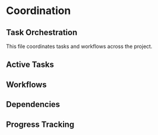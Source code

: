 # Coordination

## Task Orchestration

This file coordinates tasks and workflows across the project.

## Active Tasks

<!-- Track active development tasks -->

## Workflows

<!-- Define project workflows -->

## Dependencies

<!-- Track task dependencies -->

## Progress Tracking

<!-- Monitor task progress -->
